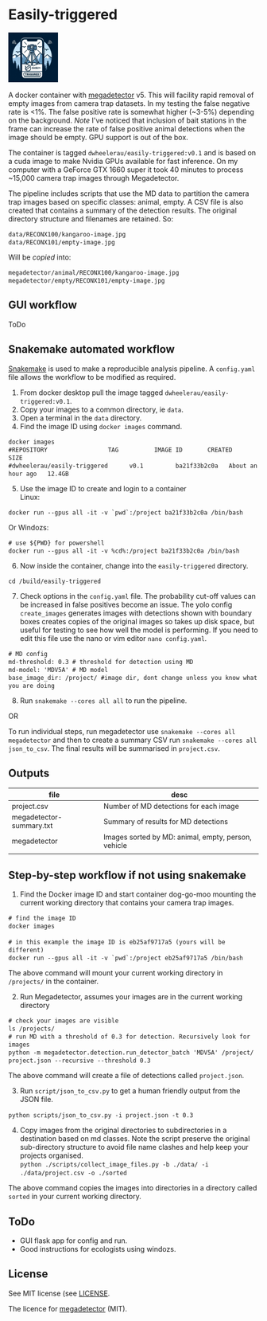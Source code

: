 # Easily-triggered  

<img src="logo.jfif" width="100" height="100" />

A docker container with [megadetector](https://github.com/microsoft/CameraTraps/blob/main/megadetector.md) 
v5. This will facility rapid removal of 
empty images from camera trap datasets. In my testing the 
false negative rate is <1%. The false positive rate 
is somewhat higher (~3-5%) depending on the
background. *Note* I've noticed that inclusion of bait stations in the frame can
increase the rate of false positive animal detections when the image should be
empty. GPU support is out of the box.       

The container is tagged `dwheelerau/easily-triggered:v0.1` and
is based on a cuda image to make Nvidia GPUs available for fast 
inference. On my computer with a GeForce GTX 1660 super it took 40 minutes to 
process ~15,000 camera trap images through Megadetector.  

The pipeline includes scripts that use the MD data to partition
the camera trap images based on specific classes: animal, empty.   A CSV file is 
also created that contains a summary of the detection results. The original 
directory structure and filenames are retained. So:
```
data/RECONX100/kangaroo-image.jpg  
data/RECONX101/empty-image.jpg  
```
Will be *copied* into:  
```
megadetector/animal/RECONX100/kangaroo-image.jpg  
megadetector/empty/RECONX101/empty-image.jpg  
```

## GUI workflow  
ToDo  

## Snakemake automated workflow  
[Snakemake](https://snakemake.readthedocs.io/en/stable/) is used to make
a reproducible analysis pipeline. A
`config.yaml` file allows the workflow to be modified as required.  

1. From docker desktop pull the image tagged `dwheelerau/easily-triggered:v0.1`.  
2. Copy your images to a common directory, ie `data`.  
3. Open a terminal in the `data` directory.
4. Find the image ID using `docker images` command.  
```
docker images
#REPOSITORY                 TAG          IMAGE ID       CREATED             SIZE
#dwheelerau/easily-triggered      v0.1         ba21f33b2c0a   About an hour ago   12.4GB
```
5. Use the image ID to create and login to a container  
Linux:  
```
docker run --gpus all -it -v `pwd`:/project ba21f33b2c0a /bin/bash
```
Or Windozs:  
```
# use ${PWD} for powershell
docker run --gpus all -it -v %cd%:/project ba21f33b2c0a /bin/bash
```
6. Now inside the container, change into the `easily-triggered` directory.  
```
cd /build/easily-triggered
```
7. Check options in the `config.yaml` file. The probability cut-off values
can be increased in false positives become an issue. The yolo config 
`create_images` generates images with detections shown with boundary boxes
creates copies of the original images so takes up disk space, but useful
for testing to see how well the model is performing. If you need to edit this
file use the nano or vim editor `nano config.yaml`.     
```
# MD config
md-threshold: 0.3 # threshold for detection using MD
md-model: 'MDV5A' # MD model
base_image_dir: /project/ #image dir, dont change unless you know what you are doing
```
8. Run `snakemake --cores all all` to run the pipeline.  

OR 

To run individual steps, run megadetector use `snakemake --cores all megadetector` and
then to create a summary CSV run `snakemake --cores all json_to_csv`. The
final results will be summarised in `project.csv`.  

## Outputs   

| file        | desc |  
|-------------|------|
| project.csv | Number of MD detections for each image |
| megadetector-summary.txt | Summary of results for MD detections |
| megadetector| Images sorted by MD: animal, empty, person, vehicle    |
|              |                     |


## Step-by-step workflow if not using snakemake  
1. Find the Docker image ID and start container dog-go-moo mounting the current
working directory that contains your camera trap images.  
```
# find the image ID
docker images

# in this example the image ID is eb25af9717a5 (yours will be different)
docker run --gpus all -it -v `pwd`:/project eb25af9717a5 /bin/bash
```
The above command will mount your current working directory in `/projects/` 
in the container.  

2. Run Megadetector, assumes your images are in the current working 
directory      
```
# check your images are visible
ls /projects/
# run MD with a threshold of 0.3 for detection. Recursively look for images 
python -m megadetector.detection.run_detector_batch 'MDV5A' /project/ project.json --recursive --threshold 0.3  
```
The above command will create a file of detections called `project.json`.    

3. Run `script/json_to_csv.py` to get a human friendly output from the JSON 
file.  

`python scripts/json_to_csv.py -i project.json -t 0.3`   

4. Copy images from the original directories to subdirectories in a destination based on md classes. Note the script preserve the original sub-directory 
structure to avoid file name clashes and help keep your projects organised.   
`python ./scripts/collect_image_files.py -b ./data/ -i ./data/project.csv -o ./sorted`

The above command copies the images into directories in a directory called
`sorted` in your current working directory.  

## ToDo  
- GUI flask app for config and run.  
- Good instructions for ecologists using windozs.  

## License  
See MIT license (see [LICENSE](LICENSE).  

The licence for [megadetector](https://github.com/microsoft/CameraTraps?tab=readme-ov-file) (MIT).    
